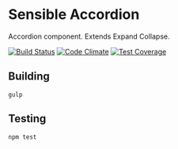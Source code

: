 # Sensible Accordion

Accordion component. Extends Expand Collapse.

[![Build Status](https://travis-ci.org/justingeeslin/sensible-accordion.svg?branch=master)](https://travis-ci.org/justingeeslin/sensible-accordion) [![Code Climate](https://codeclimate.com/github/justingeeslin/sensible-accordion/badges/gpa.svg)](https://codeclimate.com/github/justingeeslin/sensible-accordion) [![Test Coverage](https://codeclimate.com/github/justingeeslin/sensible-accordion/badges/coverage.svg)](https://codeclimate.com/github/justingeeslin/sensible-accordion/coverage)
## Building
`gulp`

## Testing
`npm test`
